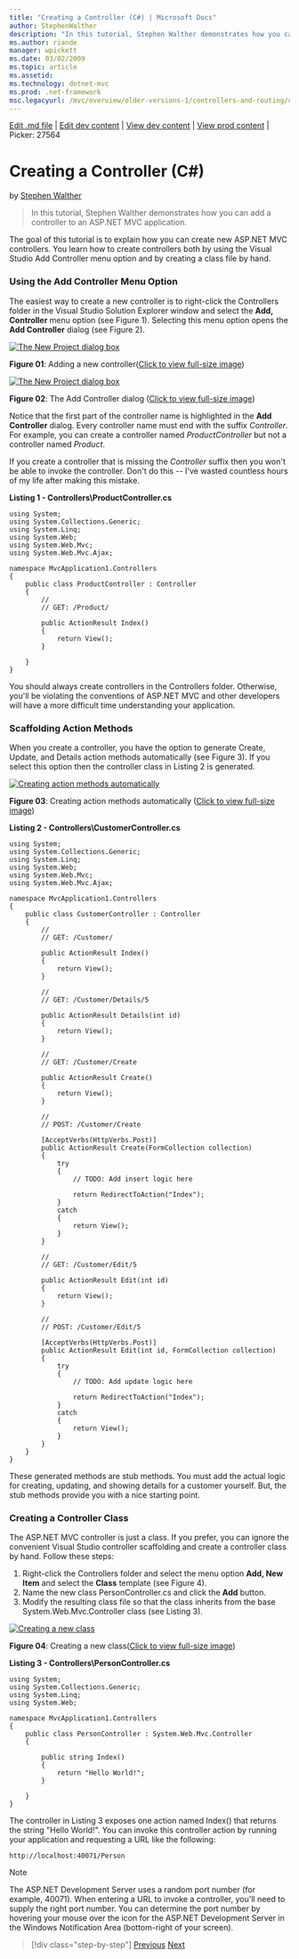 ```yaml
---
title: "Creating a Controller (C#) | Microsoft Docs"
author: StephenWalther
description: "In this tutorial, Stephen Walther demonstrates how you can add a controller to an ASP.NET MVC application."
ms.author: riande
manager: wpickett
ms.date: 03/02/2009
ms.topic: article
ms.assetid: 
ms.technology: dotnet-mvc
ms.prod: .net-framework
msc.legacyurl: /mvc/overview/older-versions-1/controllers-and-routing/creating-a-controller-cs
---
```

[Edit .md file](C:\Projects\msc\dev\Msc.Www\Web.ASP\App_Data\github\mvc\overview\older-versions-1\controllers-and-routing\creating-a-controller-cs.md) | [Edit dev content](http://www.aspdev.net/umbraco#/content/content/edit/24884) | [View dev content](http://docs.aspdev.net/tutorials/mvc/overview/older-versions-1/controllers-and-routing/creating-a-controller-cs.html) | [View prod content](http://www.asp.net/mvc/overview/older-versions-1/controllers-and-routing/creating-a-controller-cs) | Picker: 27564

Creating a Controller (C#)
====================
by [Stephen Walther](https://github.com/StephenWalther)

> In this tutorial, Stephen Walther demonstrates how you can add a controller to an ASP.NET MVC application.


The goal of this tutorial is to explain how you can create new ASP.NET MVC controllers. You learn how to create controllers both by using the Visual Studio Add Controller menu option and by creating a class file by hand.

### Using the Add Controller Menu Option

The easiest way to create a new controller is to right-click the Controllers folder in the Visual Studio Solution Explorer window and select the **Add, Controller** menu option (see Figure 1). Selecting this menu option opens the **Add Controller** dialog (see Figure 2).


[![The New Project dialog box](creating-a-controller-cs/_static/image1.jpg)](creating-a-controller-cs/_static/image1.png)

**Figure 01**: Adding a new controller([Click to view full-size image](creating-a-controller-cs/_static/image2.png))


[![The New Project dialog box](creating-a-controller-cs/_static/image2.jpg)](creating-a-controller-cs/_static/image3.png)

**Figure 02**: The Add Controller dialog ([Click to view full-size image](creating-a-controller-cs/_static/image4.png))


Notice that the first part of the controller name is highlighted in the **Add Controller** dialog. Every controller name must end with the suffix *Controller*. For example, you can create a controller named *ProductController* but not a controller named *Product*.


If you create a controller that is missing the *Controller* suffix then you won't be able to invoke the controller. Don't do this -- I've wasted countless hours of my life after making this mistake.


**Listing 1 - Controllers\ProductController.cs**

    using System;
    using System.Collections.Generic;
    using System.Linq;
    using System.Web;
    using System.Web.Mvc;
    using System.Web.Mvc.Ajax;
    
    namespace MvcApplication1.Controllers
    {
        public class ProductController : Controller
        {
            //
            // GET: /Product/
    
            public ActionResult Index()
            {
                return View();
            }
    
        }
    }

You should always create controllers in the Controllers folder. Otherwise, you'll be violating the conventions of ASP.NET MVC and other developers will have a more difficult time understanding your application.

### Scaffolding Action Methods

When you create a controller, you have the option to generate Create, Update, and Details action methods automatically (see Figure 3). If you select this option then the controller class in Listing 2 is generated.


[![Creating action methods automatically](creating-a-controller-cs/_static/image3.jpg)](creating-a-controller-cs/_static/image5.png)

**Figure 03**: Creating action methods automatically ([Click to view full-size image](creating-a-controller-cs/_static/image6.png))


**Listing 2 - Controllers\CustomerController.cs**

    using System;
    using System.Collections.Generic;
    using System.Linq;
    using System.Web;
    using System.Web.Mvc;
    using System.Web.Mvc.Ajax;
    
    namespace MvcApplication1.Controllers
    {
        public class CustomerController : Controller
        {
            //
            // GET: /Customer/
    
            public ActionResult Index()
            {
                return View();
            }
    
            //
            // GET: /Customer/Details/5
    
            public ActionResult Details(int id)
            {
                return View();
            }
    
            //
            // GET: /Customer/Create
    
            public ActionResult Create()
            {
                return View();
            } 
    
            //
            // POST: /Customer/Create
    
            [AcceptVerbs(HttpVerbs.Post)]
            public ActionResult Create(FormCollection collection)
            {
                try
                {
                    // TODO: Add insert logic here
    
                    return RedirectToAction("Index");
                }
                catch
                {
                    return View();
                }
            }
    
            //
            // GET: /Customer/Edit/5
     
            public ActionResult Edit(int id)
            {
                return View();
            }
    
            //
            // POST: /Customer/Edit/5
    
            [AcceptVerbs(HttpVerbs.Post)]
            public ActionResult Edit(int id, FormCollection collection)
            {
                try
                {
                    // TODO: Add update logic here
     
                    return RedirectToAction("Index");
                }
                catch
                {
                    return View();
                }
            }
        }
    }

These generated methods are stub methods. You must add the actual logic for creating, updating, and showing details for a customer yourself. But, the stub methods provide you with a nice starting point.

### Creating a Controller Class

The ASP.NET MVC controller is just a class. If you prefer, you can ignore the convenient Visual Studio controller scaffolding and create a controller class by hand. Follow these steps:

1. Right-click the Controllers folder and select the menu option **Add, New Item** and select the **Class** template (see Figure 4).
2. Name the new class PersonController.cs and click the **Add** button.
3. Modify the resulting class file so that the class inherits from the base System.Web.Mvc.Controller class (see Listing 3).


[![Creating a new class](creating-a-controller-cs/_static/image4.jpg)](creating-a-controller-cs/_static/image7.png)

**Figure 04**: Creating a new class([Click to view full-size image](creating-a-controller-cs/_static/image8.png))


**Listing 3 - Controllers\PersonController.cs**

    using System;
    using System.Collections.Generic;
    using System.Linq;
    using System.Web;
    
    namespace MvcApplication1.Controllers
    {
        public class PersonController : System.Web.Mvc.Controller
        {
    
            public string Index()
            {
                return "Hello World!";
            }
    
        }
    }

The controller in Listing 3 exposes one action named Index() that returns the string "Hello World!". You can invoke this controller action by running your application and requesting a URL like the following:

`http://localhost:40071/Person`

> [!NOTE] 
> 
> The ASP.NET Development Server uses a random port number (for example, 40071). When entering a URL to invoke a controller, you'll need to supply the right port number. You can determine the port number by hovering your mouse over the icon for the ASP.NET Development Server in the Windows Notification Area (bottom-right of your screen).

>[!div class="step-by-step"] [Previous](adding-dynamic-content-to-a-cached-page-cs.md) [Next](creating-an-action-cs.md)